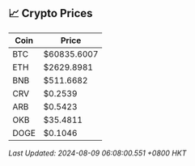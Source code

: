 ## 📈 Crypto Prices

| Coin | Price |
| ---- | ----- |
| BTC | $60835.6007 |
| ETH | $2629.8981 |
| BNB | $511.6682 |
| CRV | $0.2539 |
| ARB | $0.5423 |
| OKB | $35.4811 |
| DOGE | $0.1046 |

_Last Updated: 2024-08-09 06:08:00.551 +0800 HKT_